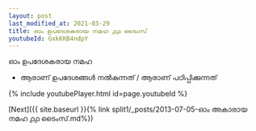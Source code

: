 ```yaml
---
layout: post
last_modified_at: 2021-03-29
title: ഓം ഉപദേശകരായ നമഹ ൧൧ ടൈംസ്
youtubeId: GxkKKB4ndpY
---
```

 
 
 ഓം ഉപദേശകരായ നമഹ 
 
 -  ആരാണ് ഉപദേശങ്ങൾ നൽകുന്നത് / ആരാണ് പഠിപ്പിക്കുന്നത് 
 
  
 
  
 
 
 
 
 
 


{% include youtubePlayer.html id=page.youtubeId %}
 
[Next]({{ site.baseurl }}{% link  split1/_posts/2013-07-05-ഓം അകാരായ നമഹ ൧൧ ടൈംസ്.md%})
 
